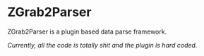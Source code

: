 # ZGrab2Parser
ZGrab2Parser is a plugin based data parse framework. 


*Currently, all the code is totally shit and the plugin is hard coded.* 
